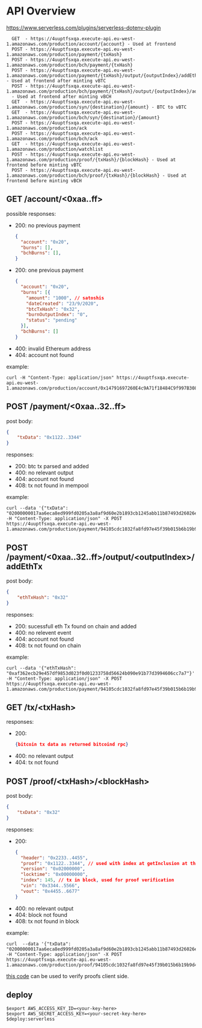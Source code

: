# API Overview

https://www.serverless.com/plugins/serverless-dotenv-plugin

```
  GET  - https://4uuptfsxqa.execute-api.eu-west-1.amazonaws.com/production/account/{account} - Used at frontend
  POST - https://4uuptfsxqa.execute-api.eu-west-1.amazonaws.com/production/payment/{txHash}
  POST - https://4uuptfsxqa.execute-api.eu-west-1.amazonaws.com/production/bch/payment/{txHash}
  POST - https://4uuptfsxqa.execute-api.eu-west-1.amazonaws.com/production/payment/{txHash}/output/{outputIndex}/addEthTx - Used at frontend after minting vBTC
  POST - https://4uuptfsxqa.execute-api.eu-west-1.amazonaws.com/production/bch/payment/{txHash}/output/{outputIndex}/addEthTx
  - Used at frontend after minting vBCH
  GET  - https://4uuptfsxqa.execute-api.eu-west-1.amazonaws.com/production/syn/{destination}/{amount} - BTC to vBTC
  GET  - https://4uuptfsxqa.execute-api.eu-west-1.amazonaws.com/production/bch/syn/{destination}/{amount}
  POST - https://4uuptfsxqa.execute-api.eu-west-1.amazonaws.com/production/ack
  POST - https://4uuptfsxqa.execute-api.eu-west-1.amazonaws.com/production/bch/ack
  GET  - https://4uuptfsxqa.execute-api.eu-west-1.amazonaws.com/production/watchlist
  POST - https://4uuptfsxqa.execute-api.eu-west-1.amazonaws.com/production/proof/{txHash}/{blockHash} - Used at frontend before minting vBTC
  POST - https://4uuptfsxqa.execute-api.eu-west-1.amazonaws.com/production/bch/proof/{txHash}/{blockHash} - Used at frontend before minting vBCH
```

## GET /account/\<0xaa..ff\>
possible responses:
- 200: no previous payment
	```json
    {
      "account": "0x20",
      "burns": [],
      "bchBurns": [],
    }
	```
- 200: one previous payment
	```json
    {
      "account": "0x20",
      "burns": [{
		"amount": "1000", // satoshis
		"dateCreated": "23/9/2020",
		"btcTxHash": "0x32",
		"burnOutputIndex": "0",
		"status": "pending"
	  }],
	  "bchBurns": []
    }
	```
- 400: invalid Ethereum address
- 404: account not found

example:

```
curl -H "Content-Type: application/json" https://4uuptfsxqa.execute-api.eu-west-1.amazonaws.com/production/account/0x14791697260E4c9A71f18484C9f997B308e59325
```


## POST /payment/\<0xaa..32..ff\>

post body:
```json
{
	"txData": "0x1122..3344"
}
```
responses:
- 200: btc tx parsed and added
- 400: no relevant output
- 404: account not found
- 408: tx not found in mempool

example:
```
curl --data '{"txData": "02000000017aa6eca8ed999fd0205a3a8af9d60e2b1893cb1245abb11b87493d26026e6b78000000006b483045022100ac3618fa1915b4139eca9898443de39058fe984e858cf837982824f25093439e022045c1d89f5fea34810a94c648c2c3dec191c9922e306d33cead7998e03828a6c40121035d143cdcd601d42523b5274601391de0ab0bc9a04e3d4303b2d2358eaff23caaffffffff021027000000000000196a1707ffff89ab6d3c799d35f5b17194ee7f07253856a67949c2ff1c00000000001976a91482ab5c363cef14a2b24fa09d9ab16c2ec2fdc9a388ac00000000"}' -H "Content-Type: application/json" -X POST https://4uuptfsxqa.execute-api.eu-west-1.amazonaws.com/production/payment/94105cdc1032fa8fd97e45f39b015b6b19b9d47ccf9142c65ee5ae1ea3f32cb1
```

## POST /payment/\<0xaa..32..ff\>/output/\<outputIndex\>/addEthTx
post body:
```json
{
	"ethTxHash": "0x32"
}
```
responses:
- 200: sucessfull eth Tx found on chain and added
- 400: no relevent event
- 404: account not found
- 408: tx not found on chain

example:
```
curl --data '{"ethTxHash": "0xaf362ecb29e457df9853d023f0d01233758d56624b090e91b77d3994606cc7a7"}' -H "Content-Type: application/json" -X POST https://4uuptfsxqa.execute-api.eu-west-1.amazonaws.com/production/payment/94105cdc1032fa8fd97e45f39b015b6b19b9d47ccf9142c65ee5ae1ea3f32cb1/output/0/addEthTx
```

## GET /tx/\<txHash\>
responses:
- 200:
	```json
	{bitcoin tx data as returned bitcoind rpc}
	```
- 400: no relevant output
- 404: tx not found

## POST /proof/\<txHash\>/\<blockHash\>
post body:
```json
{
	"txData": "0x32"
}
```

responses:
- 200:
	```json
	{
	  "header": "0x2233..4455",
	  "proof": "0x1122..3344", // used with index at getInclusion at the frontend
	  "version": "0x02000000",
	  "locktime": "0x00000000",
	  "index": 145, // tx in block, used for proof verification
	  "vin": "0x3344..5566",
	  "vout": "0x4455..6677"
	}
	```
- 400: no relevant output
- 404: block not found
- 408: tx not found in block

example:
```
curl  --data '{"txData": "02000000017aa6eca8ed999fd0205a3a8af9d60e2b1893cb1245abb11b87493d26026e6b78000000006b483045022100ac3618fa1915b4139eca9898443de39058fe984e858cf837982824f25093439e022045c1d89f5fea34810a94c648c2c3dec191c9922e306d33cead7998e03828a6c40121035d143cdcd601d42523b5274601391de0ab0bc9a04e3d4303b2d2358eaff23caaffffffff021027000000000000196a1707ffff89ab6d3c799d35f5b17194ee7f07253856a67949c2ff1c00000000001976a91482ab5c363cef14a2b24fa09d9ab16c2ec2fdc9a388ac00000000"}' -H "Content-Type: application/json" -X POST https://4uuptfsxqa.execute-api.eu-west-1.amazonaws.com/production/proof/94105cdc1032fa8fd97e45f39b015b6b19b9d47ccf9142c65ee5ae1ea3f32cb1/0000000000000000000567381f8526bdd88cfd0abe62b09457f669b6ed8d519c
```

[this code](https://github.com/summa-tx/bitcoin-spv/tree/master/js) can be used to verify proofs client side.

## deploy

```
$export AWS_ACCESS_KEY_ID=<your-key-here>
$export AWS_SECRET_ACCESS_KEY=<your-secret-key-here>
$deploy:serverless
```